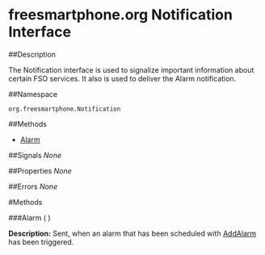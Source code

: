 
# freesmartphone.org Notification Interface
            
##Description


The Notification interface is used to signalize important information about certain  FSO services. It also is used to deliver the Alarm notification.


##Namespace


```org.freesmartphone.Notification```


##Methods

* [Alarm](Alarm)


##Signals
*None*

##Properties
*None*

##Errors
*None*

#Methods

###<a name="Alarm">Alarm</a> ( )

**Description:** Sent, when an alarm that has been scheduled with <a href="specs/org.freesmartphone.Time.Alarm/#AddAlarm">AddAlarm</a>  has been triggered. 


